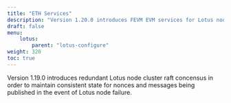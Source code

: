 ```yaml
---
title: "ETH Services"
description: "Version 1.20.0 introduces FEVM EVM services for Lotus node."
draft: false
menu:
    lotus:
        parent: "lotus-configure"
weight: 320
toc: true
---
```


Version 1.19.0 introduces redundant Lotus node cluster raft concensus in order to maintain consistent state for nonces and messages being published in the event of Lotus node failure.



```
